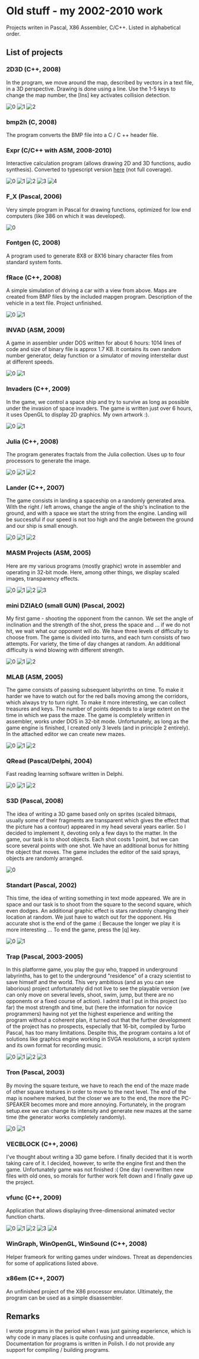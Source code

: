 # Old stuff - my 2002-2010 work

Projects writen in Pascal, X86 Assembler, C/C++. Listed in alphabetical order.

## List of projects

### 2D3D (C++, 2008)
In the program, we move around the map, described by vectors in a text file, in a 3D perspective. Drawing is done using a line. Use the 1-5 keys to change the map number, the [Ins] key activates collision detection.

![0](readme_gfx/2D3D_0.jpg)
![1](readme_gfx/2D3D_1.jpg)
![2](readme_gfx/2D3D_2.jpg)

### bmp2h (C, 2008)
The program converts the BMP file into a C / C ++ header file.

### Expr (C/C++ with ASM, 2008-2010)
Interactive calculation program (allows drawing 2D and 3D functions, audio synthesis). Converted to typescript version [here](https://github.com/korolkiewiczk/ExprAE) (not full coverage).

![0](readme_gfx/IMG812963.png)
![1](readme_gfx/IMG1217794.jpg)
![2](readme_gfx/IMG1581431.jpg)
![3](readme_gfx/IMG10728006.jpg)
![4](readme_gfx/IMG21344721.jpg)

### F_X (Pascal, 2006)
Very simple program in Pascal for drawing functions, optimized for low end computers (like 386 on which it was developed).

![0](readme_gfx/F_X_0.jpg)

### Fontgen (C, 2008)
A program used to generate 8X8 or 8X16 binary character files from standard system fonts.

### fRace (C++, 2008)
A simple simulation of driving a car with a view from above. Maps are created from BMP files by the included mapgen program. Description of the vehicle in a text file. Project unfinished.

![0](readme_gfx/fRace_0.jpg)
![1](readme_gfx/fRace_1.jpg)

### INVAD (ASM, 2009)
A game in assembler under DOS written for about 6 hours: 1014 lines of code and size of binary file is approx 1.7 KB. It contains its own random number generator, delay function or a simulator of moving interstellar dust at different speeds.

![0](readme_gfx/INVAD_0.jpg)
![1](readme_gfx/INVAD_1.jpg)

### Invaders (C++, 2009)
In the game, we control a space ship and try to survive as long as possible under the invasion of space invaders. The game is written just over 6 hours, it uses OpenGL to display 2D graphics. My own artwork :).

![0](readme_gfx/Invaders_0.jpg)
![1](readme_gfx/Invaders_1.jpg)

### Julia (C++, 2008)
The program generates fractals from the Julia collection. Uses up to four processors to generate the image.

![0](readme_gfx/Julia_0.jpg)
![1](readme_gfx/Julia_1.jpg)
![2](readme_gfx/Julia_2.jpg)

### Lander (C++, 2007)
The game consists in landing a spaceship on a randomly generated area. With the right / left arrows, change the angle of the ship's inclination to the ground, and with a space we start the string from the engine. Landing will be successful if our speed is not too high and the angle between the ground and our ship is small enough.

![0](readme_gfx/Lander_0.jpg)
![1](readme_gfx/Lander_1.jpg)
![2](readme_gfx/Lander_2.jpg)

### MASM Projects (ASM, 2005)
Here are my various programs (mostly graphic) wrote in assembler and operating in 32-bit mode. Here, among other things, we display scaled images, transparency effects.

![0](readme_gfx/MASM_0.jpg)
![1](readme_gfx/MASM_1.jpg)
![2](readme_gfx/MASM_2.jpg)
![3](readme_gfx/MASM_3.jpg)

### mini DZIAŁO (small GUN) (Pascal, 2002)
My first game - shooting the opponent from the cannon. We set the angle of inclination and the strength of the shot, press the space and ... if we do not hit, we wait what our opponent will do. We have three levels of difficulty to choose from. The game is divided into turns, and each turn consists of two attempts. For variety, the time of day changes at random. An additional difficulty is wind blowing with different strength.

![0](readme_gfx/mini_DZIALO_0.jpg)
![1](readme_gfx/mini_DZIALO_1.jpg)
![2](readme_gfx/mini_DZIALO_2.jpg)

### MLAB (ASM, 2005)
The game consists of passing subsequent labyrinths on time. To make it harder we have to watch out for the red balls moving among the corridors, which always try to turn right. To make it more interesting, we can collect treasures and keys. The number of points depends to a large extent on the time in which we pass the maze. The game is completely written in assembler, works under DOS in 32-bit mode. Unfortunately, as long as the game engine is finished, I created only 3 levels (and in principle 2 entirely). In the attached editor we can create new mazes.

![0](readme_gfx/MLAB_0.jpg)
![1](readme_gfx/MLAB_1.jpg)
![2](readme_gfx/MLAB_2.jpg)

### QRead (Pascal/Delphi, 2004)
Fast reading learning software written in Delphi.

![0](readme_gfx/QRead_0.jpg)
![1](readme_gfx/QRead_1.jpg)
![2](readme_gfx/QRead_2.jpg)

### S3D (Pascal, 2008)
The idea of writing a 3D game based only on sprites (scaled bitmaps, usually some of their fragments are transparent which gives the effect that the picture has a contour) appeared in my head several years earlier. So I decided to implement it, devoting only a few days to the matter. In the game, our task is to shoot objects. Each shot costs 1 point, but we can score several points with one shot. We have an additional bonus for hitting the object that moves. The game includes the editor of the said sprays, objects are randomly arranged.

![0](readme_gfx/S3D_0.jpg)

### Standart (Pascal, 2002)
This time, the idea of writing something in text mode appeared. We are in space and our task is to shoot from the square to the second square, which even dodges. An additional graphic effect is stars randomly changing their location at random. We just have to watch out for the opponent. His accurate shot is the end of the game :( Because the longer we play it is more interesting ... To end the game, press the [q] key.

![0](readme_gfx/Standart_0.jpg)
![1](readme_gfx/Standart_1.jpg)

### Trap (Pascal, 2003-2005)
In this platforme game, you play the guy who, trapped in underground labyrinths, has to get to the underground "residence" of a crazy scientist to save himself and the world. This very ambitious (and as you can see laborious) project unfortunately did not live to see the playable version (we can only move on several levels, shoot, swim, jump, but there are no opponents or a fixed course of action). I admit that I put in this project (so far) the most strength and time, but (here the information for novice programmers) having not yet the highest experience and writing the program without a coherent plan, it turned out that the further development of the project has no prospects, especially that 16-bit, compiled by Turbo Pascal, has too many limitations. Despite this, the program contains a lot of solutions like graphics engine working in SVGA resolutions, a script system and its own format for recording music.

![0](readme_gfx/Trap_0.jpg)
![1](readme_gfx/Trap_1.jpg)
![2](readme_gfx/Trap_2.jpg)
![3](readme_gfx/Trap_3.jpg)

### Tron (Pascal, 2003)
By moving the square texture, we have to reach the end of the maze made of other square textures in order to move to the next level. The end of the map is nowhere marked, but the closer we are to the end, the more the PC-SPEAKER becomes more and more annoying. Fortunately, in the program setup.exe we can change its intensity and generate new mazes at the same time (the generator works completely randomly).

![0](readme_gfx/Tron_0.jpg)
![1](readme_gfx/Tron_1.jpg)

### VECBLOCK (C++, 2006)
I've thought about writing a 3D game before. I finally decided that it is worth taking care of it. I decided, however, to write the engine first and then the game. Unfortunately game was not finished :( One day I overwritten new files with old ones, so morals for further work felt down and I finally gave up the project.

### vfunc (C++, 2009)
Application that allows displaying three-dimensional animated vector function charts.

![0](readme_gfx/IMG6697391.jpg)
![1](readme_gfx/IMG6764867.jpg)
![2](readme_gfx/IMG7297075.jpg)
![3](readme_gfx/IMG7311485.jpg)
![4](readme_gfx/IMG7343649.jpg)

### WinGraph, WinOpenGL, WinSound (C++, 2008)
Helper frameork for writing games under windows. Threat as dependencies for some of applications listed above.

### x86em (C++, 2007)
An unfinished project of the X86 processor emulator. Ultimately, the program can be used as a simple disassembler.

## Remarks
I wrote programs in the period when I was just gaining experience, which is why code in many places is quite confusing and unreadable. Documentation for programs is written in Polish. I do not provide any support for compiling / building programs.